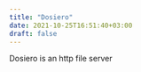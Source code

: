 ```yaml
---
title: "Dosiero"
date: 2021-10-25T16:51:40+03:00
draft: false
---
```


Dosiero is an http file server